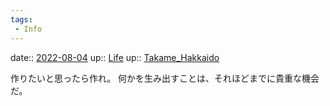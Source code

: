 ```yaml
---
tags:
 - Info
---
```


date:: [2022-08-04](Daily_Note/2022-08-04.md)
up:: [Life](../Bar/Novel/Chaos/Life.md)
up:: [Takame_Hakkaido](../Bar/Novel/Nacaria/Takame_Hakkaido.md)

作りたいと思ったら作れ。
何かを生み出すことは、それほどまでに貴重な機会だ。